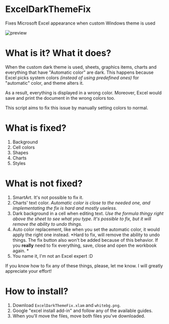 # ExcelDarkThemeFix
Fixes Microsoft Excel appearance when custom Windows theme is used

![preview](https://user-images.githubusercontent.com/34414488/90824725-8828aa80-e340-11ea-82db-ef3a5a36ed0e.png)

# What is it? What it does?
When the custom dark theme is used, sheets, graphics items, charts and everything that have "Automatic color" are dark. This happens because Excel picks system colors *(instead of using predefined ones)* for "automatic" color, and theme alters it.

As a result, everything is displayed in a wrong color. Moreover, Excel would save and print the document in the wrong colors too.

This script aims to fix this issue by manually setting colors to normal.

# What is fixed?

1. Background
1. Cell colors
1. Shapes
1. Charts
1. Styles

# What is not fixed?

1. SmartArt. It's not possible to fix it.
1. Charts' text color. *Automatic color is close to the needed one, and implementating the fix is hard and mostly useless.*
1. Dark background in a cell when editing text. *Use the formula thingy right above the sheet to see what you type. It's possible to fix, but it will remove the ability to undo things.*
1. Auto color replacement, like when you set the automatic color, it would apply the right one instead. *Hard to fix, will remove the ability to undo things. The fix button also won't be added because of this behavior. If you **really** need to fix everything, save, close and open the workbook again. *
1. You name it, I'm not an Excel expert :D

If you know how to fix any of these things, please, let me know. I will greatly appreciate your effort!

# How to install?
1. Download `ExcelDarkThemeFix.xlam` and `whitebg.png`.
1. Google "excel install add-in" and follow any of the available guides.
1. When you'll move the files, move both files you've downloaded.
